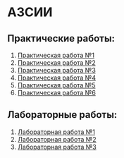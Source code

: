 # АЗСИИ
## Практические работы:

1. [Практическая работа №1](https://github.com/sapperka/AZSII/blob/main/АЗСИИ_ББМО_02_23_Рыбаков_ПР1.ipynb)
2. [Практическая работа №2](https://github.com/sapperka/AZSII/blob/main/АЗСИИ_ББМО_02_23_Рыбаков_ПР2.ipynb)
3. [Практическая работа №3](https://github.com/sapperka/AZSII/blob/main/АЗСИИ_ББМО_02_23_Рыбаков_ПР3.ipynb)
4. [Практическая работа №4](https://github.com/sapperka/AZSII/blob/main/АЗСИИ_ББМО_02_23_Рыбаков_ПР4.ipynb)
5. [Практическая работа №5](https://github.com/sapperka/AZSII/blob/main/АЗСИИ_ББМО_02_23_Рыбаков_ПР5.ipynb)
6. [Практическая работа №6]()

## Лабораторные работы:

1. [Лабораторная работа №1]()
2. [Лабораторная работа №2]()
3. [Лабораторная работа №3]()
